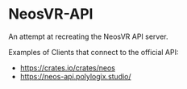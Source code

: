 # NeosVR-API

An attempt at recreating the NeosVR API server.





Examples of Clients that connect to the official API:

- https://crates.io/crates/neos
- https://neos-api.polylogix.studio/
